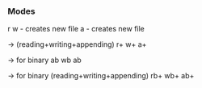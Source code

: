 ### Modes
r
w - creates new file
a - creates new file

-> (reading+writing+appending)
r+
w+
a+

-> for binary
ab
wb
ab

-> for binary (reading+writing+appending)
rb+
wb+
ab+
